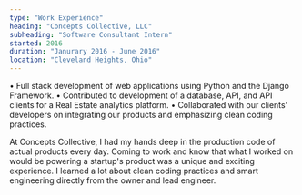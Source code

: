 ```yaml
---
type: "Work Experience"
heading: "Concepts Collective, LLC"
subheading: "Software Consultant Intern"
started: 2016
duration: "Janurary 2016 - June 2016"
location: "Cleveland Heights, Ohio"
---
```


• Full stack development of web applications using Python and the Django Framework. 
• Contributed to development of a database, API, and API clients for a Real Estate analytics platform. 
• Collaborated with our clients’ developers on integrating our products and emphasizing clean coding practices.

At Concepts Collective, I had my hands deep in the production code of actual products every day. Coming to work and know that what I worked on would be powering a startup's product was a unique and exciting experience. I learned a lot about clean coding practices and smart engineering directly from the owner and lead engineer. 
